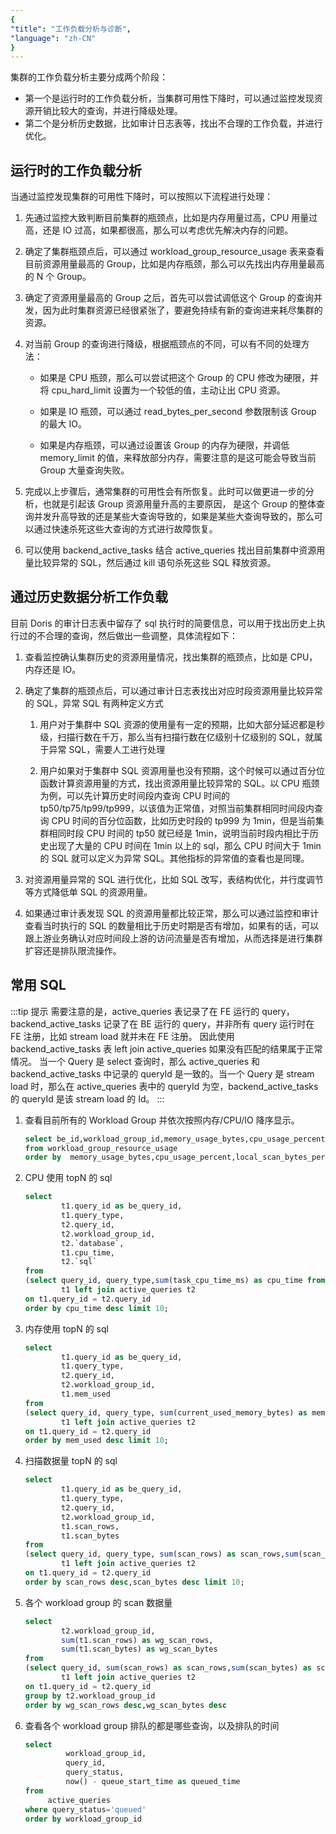 ```yaml
---
{
"title": "工作负载分析与诊断",
"language": "zh-CN"
}
---
```


<!-- 
Licensed to the Apache Software Foundation (ASF) under one
or more contributor license agreements.  See the NOTICE file
distributed with this work for additional information
regarding copyright ownership.  The ASF licenses this file
to you under the Apache License, Version 2.0 (the
"License"); you may not use this file except in compliance
with the License.  You may obtain a copy of the License at

  http://www.apache.org/licenses/LICENSE-2.0

Unless required by applicable law or agreed to in writing,
software distributed under the License is distributed on an
"AS IS" BASIS, WITHOUT WARRANTIES OR CONDITIONS OF ANY
KIND, either express or implied.  See the License for the
specific language governing permissions and limitations
under the License.
-->

集群的工作负载分析主要分成两个阶段：
- 第一个是运行时的工作负载分析，当集群可用性下降时，可以通过监控发现资源开销比较大的查询，并进行降级处理。
- 第二个是分析历史数据，比如审计日志表等，找出不合理的工作负载，并进行优化。

## 运行时的工作负载分析
当通过监控发现集群的可用性下降时，可以按照以下流程进行处理：
1. 先通过监控大致判断目前集群的瓶颈点，比如是内存用量过高，CPU 用量过高，还是 IO 过高，如果都很高，那么可以考虑优先解决内存的问题。

2. 确定了集群瓶颈点后，可以通过 workload_group_resource_usage 表来查看目前资源用量最高的 Group，比如是内存瓶颈，那么可以先找出内存用量最高的 N 个 Group。

3. 确定了资源用量最高的 Group 之后，首先可以尝试调低这个 Group 的查询并发，因为此时集群资源已经很紧张了，要避免持续有新的查询进来耗尽集群的资源。

4. 对当前 Group 的查询进行降级，根据瓶颈点的不同，可以有不同的处理方法：

    - 如果是 CPU 瓶颈，那么可以尝试把这个 Group 的 CPU 修改为硬限，并将 cpu_hard_limit 设置为一个较低的值，主动让出 CPU 资源。
    
    - 如果是 IO 瓶颈，可以通过 read_bytes_per_second 参数限制该 Group 的最大 IO。

    - 如果是内存瓶颈，可以通过设置该 Group 的内存为硬限，并调低 memory_limit 的值，来释放部分内存，需要注意的是这可能会导致当前 Group 大量查询失败。

5. 完成以上步骤后，通常集群的可用性会有所恢复。此时可以做更进一步的分析，也就是引起该 Group 资源用量升高的主要原因，
   是这个 Group 的整体查询并发升高导致的还是某些大查询导致的，如果是某些大查询导致的，那么可以通过快速杀死这些大查询的方式进行故障恢复。

6. 可以使用 backend_active_tasks 结合 active_queries 找出目前集群中资源用量比较异常的 SQL，然后通过 kill 语句杀死这些 SQL 释放资源。

## 通过历史数据分析工作负载
目前 Doris 的审计日志表中留存了 sql 执行时的简要信息，可以用于找出历史上执行过的不合理的查询，然后做出一些调整，具体流程如下：
1. 查看监控确认集群历史的资源用量情况，找出集群的瓶颈点，比如是 CPU，内存还是 IO。
2. 确定了集群的瓶颈点后，可以通过审计日志表找出对应时段资源用量比较异常的 SQL，异常 SQL 有两种定义方式
   
   1. 用户对于集群中 SQL 资源的使用量有一定的预期，比如大部分延迟都是秒级，扫描行数在千万，那么当有扫描行数在亿级别十亿级别的 SQL，就属于异常 SQL，需要人工进行处理
   
   2. 用户如果对于集群中 SQL 资源用量也没有预期，这个时候可以通过百分位函数计算资源用量的方式，找出资源用量比较异常的 SQL。以 CPU 瓶颈为例，可以先计算历史时间段内查询 CPU 时间的 tp50/tp75/tp99/tp999，以该值为正常值，对照当前集群相同时间段内查询 CPU 时间的百分位函数，比如历史时段的 tp999 为 1min，但是当前集群相同时段 CPU 时间的 tp50 就已经是 1min，说明当前时段内相比于历史出现了大量的 CPU 时间在 1min 以上的 sql，那么 CPU 时间大于 1min 的 SQL 就可以定义为异常 SQL。其他指标的异常值的查看也是同理。
3. 对资源用量异常的 SQL 进行优化，比如 SQL 改写，表结构优化，并行度调节等方式降低单 SQL 的资源用量。
4. 如果通过审计表发现 SQL 的资源用量都比较正常，那么可以通过监控和审计查看当时执行的 SQL 的数量相比于历史时期是否有增加，如果有的话，可以跟上游业务确认对应时间段上游的访问流量是否有增加，从而选择是进行集群扩容还是排队限流操作。

## 常用 SQL

:::tip 提示
需要注意的是，active_queries 表记录了在 FE 运行的 query，backend_active_tasks 记录了在 BE 运行的 query，并非所有 query 运行时在 FE 注册，比如 stream load 就并未在 FE 注册。
因此使用 backend_active_tasks 表 left join active_queries 如果没有匹配的结果属于正常情况。
当一个 Query 是 select 查询时，那么 active_queries 和 backend_active_tasks 中记录的 queryId 是一致的。当一个 Query 是 stream load 时，那么在 active_queries 表中的 queryId 为空，backend_active_tasks 的 queryId 是该 stream load 的 Id。
:::

1. 查看目前所有的 Workload Group 并依次按照内存/CPU/IO 降序显示。

    ```sql
    select be_id,workload_group_id,memory_usage_bytes,cpu_usage_percent,local_scan_bytes_per_second 
    from workload_group_resource_usage
    order by  memory_usage_bytes,cpu_usage_percent,local_scan_bytes_per_second desc
    ```

2. CPU 使用 topN 的 sql
    
    ```sql
    select 
            t1.query_id as be_query_id,
            t1.query_type,
            t2.query_id,
            t2.workload_group_id,
            t2.`database`,
            t1.cpu_time,
            t2.`sql`
    from
    (select query_id, query_type,sum(task_cpu_time_ms) as cpu_time from backend_active_tasks group by query_id, query_type) 
            t1 left join active_queries t2
    on t1.query_id = t2.query_id
    order by cpu_time desc limit 10;
    ```

3. 内存使用 topN 的 sql

    ```sql
    select 
            t1.query_id as be_query_id,
            t1.query_type,
            t2.query_id,
            t2.workload_group_id,
            t1.mem_used
    from
    (select query_id, query_type, sum(current_used_memory_bytes) as mem_used from backend_active_tasks group by query_id, query_type) 
            t1 left join active_queries t2
    on t1.query_id = t2.query_id 
    order by mem_used desc limit 10;
    ```

4. 扫描数据量 topN 的 sql

    ```sql
    select 
            t1.query_id as be_query_id,
            t1.query_type,
            t2.query_id,
            t2.workload_group_id,
            t1.scan_rows,
            t1.scan_bytes
    from
    (select query_id, query_type, sum(scan_rows) as scan_rows,sum(scan_bytes) as scan_bytes from backend_active_tasks group by query_id,query_type) 
            t1 left join active_queries t2
    on t1.query_id = t2.query_id 
    order by scan_rows desc,scan_bytes desc limit 10;
    ```

5. 各个 workload group 的 scan 数据量

    ```sql
    select 
            t2.workload_group_id,
            sum(t1.scan_rows) as wg_scan_rows,
            sum(t1.scan_bytes) as wg_scan_bytes
    from
    (select query_id, sum(scan_rows) as scan_rows,sum(scan_bytes) as scan_bytes from backend_active_tasks group by query_id) 
            t1 left join active_queries t2
    on t1.query_id = t2.query_id 
    group by t2.workload_group_id
    order by wg_scan_rows desc,wg_scan_bytes desc
    ```

6. 查看各个 workload group 排队的都是哪些查询，以及排队的时间

    ```sql
    select 
             workload_group_id,
             query_id,
             query_status,
             now() - queue_start_time as queued_time
    from 
         active_queries
    where query_status='queued'
    order by workload_group_id
    ```